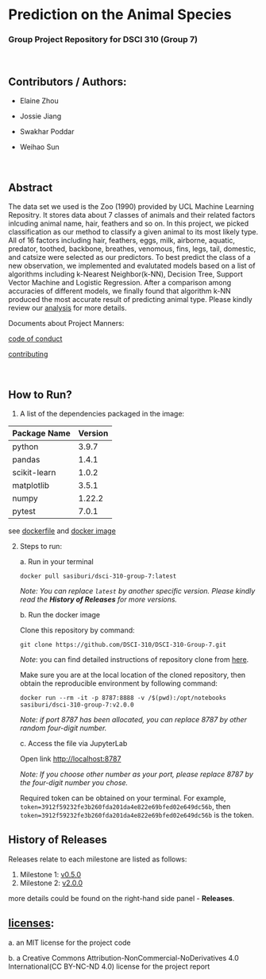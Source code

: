 # Prediction on the Animal Species
### Group Project Repository for DSCI 310 (Group 7)
<br>

## Contributors / Authors: 

- Elaine Zhou

- Jossie Jiang

- Swakhar Poddar

- Weihao Sun

<br>

## Abstract
The data set we used is the Zoo (1990) provided by UCL Machine Learning Repositry. It stores data about 7 classes of animals and their related factors inlcuding animal name, hair, feathers and so on. In this project, we picked classification as our method to classify a given animal to its most likely type. All of 16 factors including hair, feathers, eggs, milk, airborne, aquatic, predator, toothed, backbone, breathes, venomous, fins, legs, tail, domestic, and catsize were selected as our predictors. To best predict the class of a new observation, we implemented and evalutated models based on a list of algorithms including k-Nearest Neighbor(k-NN), Decision Tree, Support Vector Machine and Logistic Regression. After a comparison among accuracies of different models, we finally found that algorithm k-NN produced the most accurate result of predicting animal type. Please kindly review our [analysis](analysis/zoo_analysis.ipynb) for more details. 

Documents about Project Manners:

[code of conduct](CODE_OF_CONDUCT.md)

[contributing](CONTRIBUTING.md)

<br>

## How to Run?
1. A list of the dependencies packaged in the image:
   
|   Package Name           | Version  |
|--------------------------|----------|
|python                    | 3.9.7    |
|pandas                    | 1.4.1    |
|scikit-learn              | 1.0.2    |   
|matplotlib                | 3.5.1    |   
|numpy                     | 1.22.2   |   
|pytest                    | 7.0.1    |   

   see [dockerfile](Dockerfile) and [docker image](https://hub.docker.com/repository/docker/sasiburi/dsci-310-group-7)

2. Steps to run: 

   a. Run in your terminal

   ```
   docker pull sasiburi/dsci-310-group-7:latest
   ```

   *Note: You can replace `latest` by another specific version.  Please kindly read the **History of Releases** for more versions.*

   

   b. Run the docker image

   Clone this repository by command:

   ```
   git clone https://github.com/DSCI-310/DSCI-310-Group-7.git
   ```

    *Note*: you can find detailed instructions of repository clone from [here](https://github.com/DSCI-310/DSCI-310-Group-7.git).

   Make sure you are at the local location of the cloned repository, then obtain the reproducible environment by following command:

   ```
   docker run --rm -it -p 8787:8888 -v /$(pwd):/opt/notebooks sasiburi/dsci-310-group-7:v2.0.0
   ```
   
   *Note: if port 8787 has been allocated, you can replace 8787 by other random four-digit number.*
   
   
   
   c. Access the file via JupyterLab
   
   Open link [http://localhost:8787](http://localhost:8787/)
   
   *Note: If you choose other number as your port, please replace 8787 by the four-digit number you chose.*
   
   Required token can be obtained on your terminal. For example, `token=3912f59232fe3b260fda201da4e822e69bfed02e649dc56b`, then `token=3912f59232fe3b260fda201da4e822e69bfed02e649dc56b` is the token.

## History of Releases

Releases relate to each milestone are listed as follows:

1. Milestone 1: [v0.5.0](https://github.com/DSCI-310/DSCI-310-Group-7/releases/tag/v0.5.0)
2. Milestone 2: [v2.0.0](https://github.com/DSCI-310/DSCI-310-Group-7/releases/tag/v2.0.0)

more details could be found on the right-hand side panel - **Releases**.

##  [licenses](LICENSE.md):

a. an MIT license for the project code 

b. a Creative Commons Attribution-NonCommercial-NoDerivatives 4.0 International(CC BY-NC-ND 4.0) license for the project report







